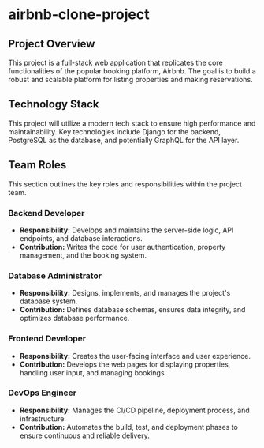 # airbnb-clone-project

## Project Overview
This project is a full-stack web application that replicates the core functionalities of the popular booking platform, Airbnb. The goal is to build a robust and scalable platform for listing properties and making reservations.

## Technology Stack
This project will utilize a modern tech stack to ensure high performance and maintainability. Key technologies include Django for the backend, PostgreSQL as the database, and potentially GraphQL for the API layer.

## Team Roles
This section outlines the key roles and responsibilities within the project team.

### Backend Developer
*   **Responsibility:** Develops and maintains the server-side logic, API endpoints, and database interactions.
*   **Contribution:** Writes the code for user authentication, property management, and the booking system.

### Database Administrator
*   **Responsibility:** Designs, implements, and manages the project's database system.
*   **Contribution:** Defines database schemas, ensures data integrity, and optimizes database performance.

### Frontend Developer
*   **Responsibility:** Creates the user-facing interface and user experience.
*   **Contribution:** Develops the web pages for displaying properties, handling user input, and managing bookings.

### DevOps Engineer
*   **Responsibility:** Manages the CI/CD pipeline, deployment process, and infrastructure.
*   **Contribution:** Automates the build, test, and deployment phases to ensure continuous and reliable delivery.
